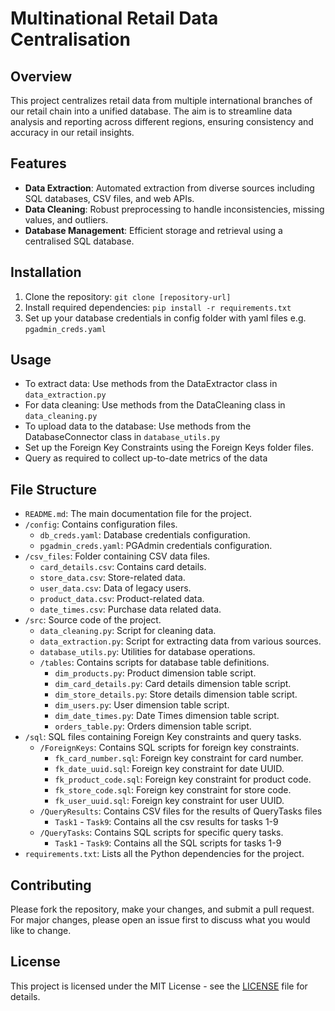 # Multinational Retail Data Centralisation

## Overview
This project centralizes retail data from multiple international branches of our retail chain into a unified database. The aim is to streamline data analysis and reporting across different regions, ensuring consistency and accuracy in our retail insights.

## Features
- **Data Extraction**: Automated extraction from diverse sources including SQL databases, CSV files, and web APIs.
- **Data Cleaning**: Robust preprocessing to handle inconsistencies, missing values, and outliers.
- **Database Management**: Efficient storage and retrieval using a centralised SQL database.

## Installation
1. Clone the repository: `git clone [repository-url]`
2. Install required dependencies: `pip install -r requirements.txt`
3. Set up your database credentials in config folder with yaml files e.g. `pgadmin_creds.yaml`

## Usage
- To extract data: Use methods from the DataExtractor class in `data_extraction.py`
- For data cleaning: Use methods from the DataCleaning class in `data_cleaning.py`
- To upload data to the database: Use methods from the DatabaseConnector class in `database_utils.py`
- Set up the Foreign Key Constraints using the Foreign Keys folder files.
- Query as required to collect up-to-date metrics of the data

## File Structure

- `README.md`: The main documentation file for the project.
- `/config`: Contains configuration files.
  - `db_creds.yaml`: Database credentials configuration.
  - `pgadmin_creds.yaml`: PGAdmin credentials configuration.
- `/csv_files`: Folder containing CSV data files.
  - `card_details.csv`: Contains card details.
  - `store_data.csv`: Store-related data.
  - `user_data.csv`: Data of legacy users.
  - `product_data.csv`: Product-related data.
  - `date_times.csv`: Purchase data related data.
- `/src`: Source code of the project.
  - `data_cleaning.py`: Script for cleaning data.
  - `data_extraction.py`: Script for extracting data from various sources.
  - `database_utils.py`: Utilities for database operations.
  - `/tables`: Contains scripts for database table definitions.
    - `dim_products.py`: Product dimension table script.
    - `dim_card_details.py`: Card details dimension table script.
    - `dim_store_details.py`: Store details dimension table script.
    - `dim_users.py`: User dimension table script.
    - `dim_date_times.py`: Date Times dimension table script.
    - `orders_table.py`: Orders dimension table script.
- `/sql`: SQL files containing Foreign Key constraints and query tasks.
  - `/ForeignKeys`: Contains SQL scripts for foreign key constraints.
    - `fk_card_number.sql`: Foreign key constraint for card number.
    - `fk_date_uuid.sql`: Foreign key constraint for date UUID.
    - `fk_product_code.sql`: Foreign key constraint for product code.
    - `fk_store_code.sql`: Foreign key constraint for store code.
    - `fk_user_uuid.sql`: Foreign key constraint for user UUID.
  - `/QueryResults`: Contains CSV files for the results of QueryTasks files
    - `Task1` - `Task9`: Contains all the csv results for tasks 1-9
  - `/QueryTasks`: Contains SQL scripts for specific query tasks.
    - `Task1` - `Task9`: Contains all the SQL scripts for tasks 1-9
- `requirements.txt`: Lists all the Python dependencies for the project.

## Contributing
Please fork the repository, make your changes, and submit a pull request. For major changes, please open an issue first to discuss what you would like to change.

## License
This project is licensed under the MIT License - see the [LICENSE](LICENSE) file for details.

